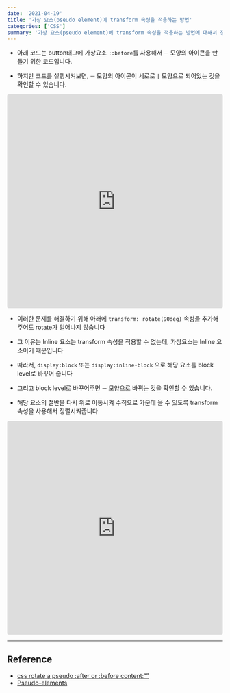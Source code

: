 ```yaml
---
date: '2021-04-19'
title: '가상 요소(pseudo element)에 transform 속성을 적용하는 방법'
categories: ['CSS']
summary: '가상 요소(pseudo element)에 transform 속성을 적용하는 방법에 대해서 정리한 글입니다.'
---
```


- 아래 코드는 button태그에 가상요소 `::before`를 사용해서 `ㅡ` 모양의 아이콘을 만들기 위한 코드입니다.

- 하지만 코드를 실행시켜보면, `ㅡ` 모양의 아이콘이 세로로 `|` 모양으로 되어있는 것을 확인할 수 있습니다.

<iframe src="https://codesandbox.io/embed/long-morning-h33yhg?fontsize=14&hidenavigation=1&theme=dark&view=split?initialpath=index.html?module=index.html"
     style="width:100%; height:500px; border:0; border-radius: 4px; overflow:hidden;"
     title="long-morning-h33yhg"
     allow="accelerometer; ambient-light-sensor; camera; encrypted-media; geolocation; gyroscope; hid; microphone; midi; payment; usb; vr; xr-spatial-tracking"
     sandbox="allow-forms allow-modals allow-popups allow-presentation allow-same-origin allow-scripts"
   ></iframe>

- 이러한 문제를 해결하기 위해 아래에 `transform: rotate(90deg)` 속성을 추가해주어도 rotate가 일어나지 않습니다

- 그 이유는 Inline 요소는 transform 속성을 적용할 수 없는데, 가상요소는 Inline 요소이기 때문입니다

- 따라서, `display:block` 또는 `display:inline-block` 으로 해당 요소를 block level로 바꾸어 줍니다

- 그리고 block level로 바꾸어주면 `ㅡ` 모양으로 바뀌는 것을 확인할 수 있습니다.

- 해당 요소의 절반을 다시 위로 이동시켜 수직으로 가운데 올 수 있도록 transform 속성을 사용해서 정렬시켜줍니다

<iframe src="https://codesandbox.io/embed/long-morning-h33yhg?fontsize=14&hidenavigation=1&theme=dark&view=split?initialpath=index2.html?module=index2.html"
     style="width:100%; height:500px; border:0; border-radius: 4px; overflow:hidden;"
     title="long-morning-h33yhg"
     allow="accelerometer; ambient-light-sensor; camera; encrypted-media; geolocation; gyroscope; hid; microphone; midi; payment; usb; vr; xr-spatial-tracking"
     sandbox="allow-forms allow-modals allow-popups allow-presentation allow-same-origin allow-scripts"
   ></iframe>

---

## Reference

- [css rotate a pseudo :after or :before content:“”](https://stackoverflow.com/questions/9779919/css-rotate-a-pseudo-after-or-before-content)
- [Pseudo-elements](https://developer.mozilla.org/en-US/docs/Web/CSS/Pseudo-elements)
